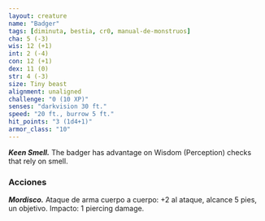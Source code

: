 ```yaml
---
layout: creature
name: "Badger"
tags: [diminuta, bestia, cr0, manual-de-monstruos]
cha: 5 (-3)
wis: 12 (+1)
int: 2 (-4)
con: 12 (+1)
dex: 11 (0)
str: 4 (-3)
size: Tiny beast
alignment: unaligned
challenge: "0 (10 XP)"
senses: "darkvision 30 ft."
speed: "20 ft., burrow 5 ft."
hit_points: "3 (1d4+1)"
armor_class: "10"
---
```


***Keen Smell.*** The badger has advantage on Wisdom (Perception) checks that rely on smell.

### Acciones

***Mordisco.*** Ataque de arma cuerpo a cuerpo: +2 al ataque, alcance 5 pies, un objetivo. Impacto: 1 piercing damage.
